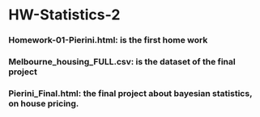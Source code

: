 # HW-Statistics-2
### Homework-01-Pierini.html: is the first home work 
### Melbourne_housing_FULL.csv: is the dataset of the final project
### Pierini_Final.html: the final project about bayesian statistics, on house pricing.

